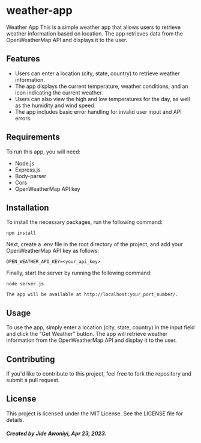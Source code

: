 # weather-app
Weather App
This is a simple weather app that allows users to retrieve weather information based on location. The app retrieves data from the OpenWeatherMap API and displays it to the user.

<h2>Features</h2>

* Users can enter a location (city, state, country) to retrieve weather information.
* The app displays the current temperature, weather conditions, and an icon indicating the current weather.
* Users can also view the high and low temperatures for the day, as well as the humidity and wind speed.
* The app includes basic error handling for invalid user input and API errors.

<h2>Requirements</h2>

To run this app, you will need:

* Node.js
* Express.js
* Body-parser
* Cors
* OpenWeatherMap API key

<h2>Installation</h2>

To install the necessary packages, run the following command:


`npm install`

Next, create a .env file in the root directory of the project, and add your OpenWeatherMap API key as follows:


`OPEN_WEATHER_API_KEY=<your_api_key>`

Finally, start the server by running the following command:


`node server.js`

`The app will be available at http://localhost:your_port_number/.`

<h2>Usage</h2>

To use the app, simply enter a location (city, state, country) in the input field and click the "Get Weather" button. The app will retrieve weather information from the OpenWeatherMap API and display it to the user.

<h2>Contributing</h2>

If you'd like to contribute to this project, feel free to fork the repository and submit a pull request.



<h2>License</h2>

This project is licensed under the MIT License. See the LICENSE file for details.

<h5>Created by Jide Awoniyi, Apr 23, 2023.</h5>
